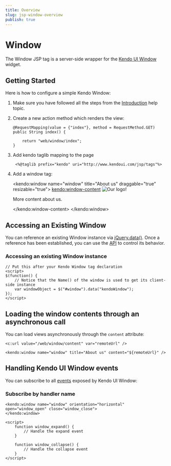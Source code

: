 ```yaml
---
title: Overview
slug: jsp-window-overview
publish: true
---
```


# Window

The Window JSP tag is a server-side wrapper for the [Kendo UI Window](/kendo-ui/api/web/window) widget.

## Getting Started

Here is how to configure a simple Kendo Window:

1.  Make sure you have followed all the steps from the [Introduction](/kendo-ui/getting-started/using-kendo-with/jsp/introduction) help topic.

2.  Create a new action method which renders the view:

        @RequestMapping(value = {"index"}, method = RequestMethod.GET)
        public String index() {

            return "web/window/index";
        }

3. Add kendo taglib mapping to the page

        <%@taglib prefix="kendo" uri="http://www.kendoui.com/jsp/tags"%>

4.  Add a window tag:

    <kendo:window name="window" title="About us" draggable="true" resizable="true">
        <kendo:window-content>
            <img src="logo.png" alt="Our logo!" />
            <p>More content about us.</p>
        </kendo:window-content>
    </kendo:window>

## Accessing an Existing Window

You can reference an existing Window instance via [jQuery.data()](http://api.jquery.com/jQuery.data/).
Once a reference has been established, you can use the [API](/kendo-ui/api/web/window#methods) to control its behavior.

### Accessing an existing Window instance

    // Put this after your Kendo Window tag declaration
    <script>
    $(function() {
        // Notice that the Name() of the window is used to get its client-side instance
        var windowObject = $("#window").data("kendoWindow");
    });
    </script>

## Loading the window contents through an asynchronous call

You can load views asynchronously through the `content` attribute:

    <c:url value="/web/window/content" var="remoteUrl" />

    <kendo:window name="window" title="About us" content="${remoteUrl}" />

## Handling Kendo UI Window events

You can subscribe to all [events](/kendo-ui/api/web/window#events) exposed by Kendo UI Window:

### Subscribe by handler name

    <kendo:window name="window" orientation="horizontal" open="window_open" close="window_close">
    </kendo:window>

    <script>
        function window_expand() {
            // Handle the expand event
        }

        function window_collapse() {
            // Handle the collapse event
        }
    </script>
